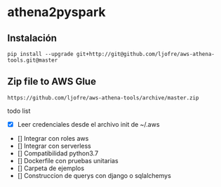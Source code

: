 
athena2pyspark
==

## Instalación
```
pip install --upgrade git+http://git@github.com/ljofre/aws-athena-tools.git@master
```

## Zip file to AWS Glue
```
https://github.com/ljofre/aws-athena-tools/archive/master.zip
```

todo list

- [x] Leer credenciales desde el archivo init de ~/.aws
- [] Integrar con roles aws
- [] Integrar con serverless
- [] Compatibilidad python3.7
- [] Dockerfile con pruebas unitarias
- [] Carpeta de ejemplos
- [] Construccion de querys con django o sqlalchemys

